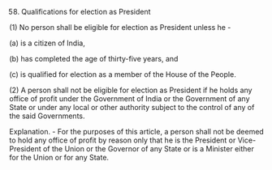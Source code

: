 58. Qualifications for election as President

(1) No person shall be eligible for election as President unless he -

(a) is a citizen of India,

(b) has completed the age of thirty-five years, and

(c) is qualified for election as a member of the House of the People.

(2) A person shall not be eligible for election as President if he holds any office of profit under the Government of India or the Government of any State or under any local or other authority subject to the control of any of the said Governments.

Explanation. - For the purposes of this article, a person shall not be deemed to hold any office of profit by reason only that he is the President or Vice- President of the Union or the Governor of any State or is a Minister either for the Union or for any State.

